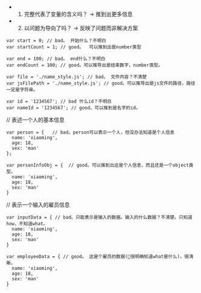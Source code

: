 
* 1. 完整代表了变量的含义吗？ -> 推到出更多信息
* 2. 以问题为导向了吗？ -> 反映了问题而非解决方案

```
var start = 0; // bad。 开始什么？不明白
var startCount = 1; // good。  可以推到出是number类型
```

```
var end = 100; // bad。 end什么？不明白
var endCount = 100; // good。可以推导出是结束数字，number类型。
```
```
var file = './name_style.js'; // bad。 文件内容？不清楚
var jsFilePath = './name_style.js'; // good。可以推导出是js文件的路径，路径一定是字符串。
```
```
var id = '1234567'; // bad 什么id？不明白
var nameId = '1234567'; // good。可以推到是名字的id。
```
// 表述一个人的基本信息
```
var person = {   // bad。person可以表示一个人，但没办法知道是个人信息
  name: 'xiaoming',
  age: 18,
  sex: 'man'
};

var personInfoObj = {  // good。可以推到出这是个人信息，而且还是一个object类型。
  name: 'xiaoming',
  age: 18,
  sex: 'man'
}
```
// 表示一个输入的雇员信息
```
var inputData = { // bad。只能表示是输入的数据。输入的什么数据？不清楚。只知道how，不知道what。
  name: 'xiaoming',
  age: 18,
  sex: 'man'
}

var employeeData = { // good。 这是个雇员的数据(很明确知道what是什么)，很清晰。
  name: 'xiaoming',
  age: 18,
  sex: 'man'
}
```
